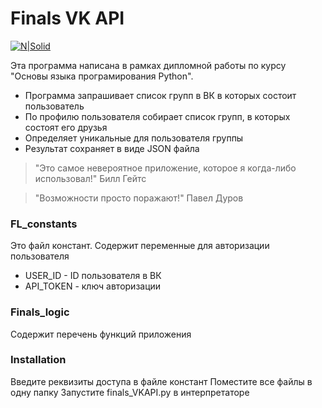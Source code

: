# Finals VK API

[![N|Solid](https://netology.ru/images2/logo_b.png)](https://netology.ru/)

Эта программа написана в рамках дипломной работы по курсу "Основы языка програмирования Python". 


  - Программа запрашивает список групп в ВК в которых состоит пользователь
  - По профилю пользователя собирает список групп, в которых состоят его друзья
  - Определяет уникальные для пользователя группы
  - Результат сохраняет в виде JSON файла

> "Это самое невероятное приложение, которое я
> когда-либо использовал!"
> Билл Гейтс

> "Возможности просто поражают!"
> Павел Дуров

### FL_constants

Это файл констант. Содержит переменные для авторизации пользователя
  - USER_ID - ID пользователя в ВК
  - API_TOKEN - ключ авторизации

### Finals_logic

Содержит перечень функций приложения

### Installation
Введите реквизиты доступа в файле констант
Поместите все файлы в одну папку
Запустите finals_VKAPI.py в интерпретаторе

